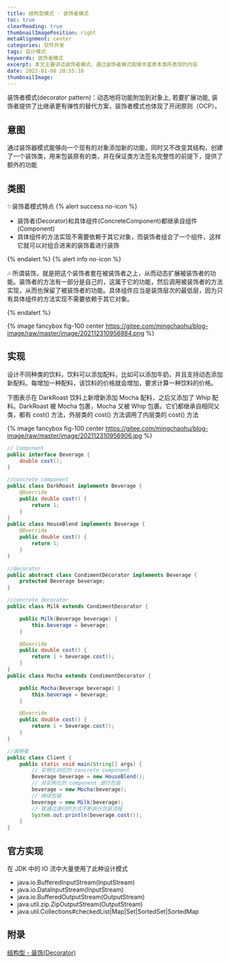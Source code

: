 ```yaml
---
title: 结构型模式 ☞ 装饰者模式
toc: true
clearReading: true
thumbnailImagePosition: right
metaAlignment: center
categories: 软件开发
tags: 设计模式
keywords: 装饰者模式
excerpt: 本文主要讲述装饰者模式，通过装饰者模式能够丰富原本类所表现的内容
date: 2022-01-08 20:55:18
thumbnailImage:
---
```

<!-- toc -->

装饰者模式(decorator pattern)：动态地将功能附加到对象上, 若要扩展功能, 装饰者提供了比继承更有弹性的替代方案，装饰者模式也体现了开闭原则（OCP）。


## 意图

通过装饰器模式能够向一个现有的对象添加新的功能，同时又不改变其结构，创建了一个装饰类，用来包装原有的类，并在保证类方法签名完整性的前提下，提供了额外的功能

## 类图

:sparkles:装饰着模式特点
{% alert success no-icon %}

- 装饰者(Decorator)和具体组件(ConcreteComponent)都继承自组件(Component)
- 具体组件的方法实现不需要依赖于其它对象，而装饰者组合了一个组件，这样它就可以对组合进来的装饰着进行装饰

{% endalert %}
{% alert info no-icon %}

:notes: 所谓装饰，就是把这个装饰者套在被装饰者之上，从而动态扩展被装饰者的功能。装饰者的方法有一部分是自己的，这属于它的功能，然后调用被装饰者的方法实现，从而也保留了被装饰者的功能。具体组件应当是装饰层次的最低层，因为只有具体组件的方法实现不需要依赖于其它对象。

{% endalert %}

{% image fancybox fig-100  center https://gitee.com/mingchaohu/blog-image/raw/master/image/202112310956884.png %}

## 实现

设计不同种类的饮料，饮料可以添加配料，比如可以添加牛奶，并且支持动态添加新配料。每增加一种配料，该饮料的价格就会增加，要求计算一种饮料的价格。

下图表示在 DarkRoast 饮料上新增新添加 Mocha 配料，之后又添加了 Whip 配料。DarkRoast 被 Mocha 包裹，Mocha 又被 Whip 包裹。它们都继承自相同父类，都有 cost() 方法，外层类的 cost() 方法调用了内层类的 cost() 方法

{% image fancybox fig-100  center https://gitee.com/mingchaohu/blog-image/raw/master/image/202112310956906.jpg %}

```java
// Component
public interface Beverage {
    double cost();
}
```

```java
//concrete component
public class DarkRoast implements Beverage {
    @Override
    public double cost() {
        return 1;
    }
}
public class HouseBlend implements Beverage {
    @Override
    public double cost() {
        return 1;
    }
}
```

```java
//decorator
public abstract class CondimentDecorator implements Beverage {
    protected Beverage beverage;
}
```

```java
//concrete decorator
public class Milk extends CondimentDecorator {

    public Milk(Beverage beverage) {
        this.beverage = beverage;
    }

    @Override
    public double cost() {
        return 1 + beverage.cost();
    }
}
public class Mocha extends CondimentDecorator {

    public Mocha(Beverage beverage) {
        this.beverage = beverage;
    }

    @Override
    public double cost() {
        return 1 + beverage.cost();
    }
}
```

```java
//调用者
public class Client {
    public static void main(String[] args) {
        // 实例化对应的 concrete component
        Beverage beverage = new HouseBlend(); 
        // 对实例化的 component 进行包装
        beverage = new Mocha(beverage);
        // 继续包装
        beverage = new Milk(beverage);
        // 就通过递归的方式不断执行包装流程
        System.out.println(beverage.cost());
    }
}
```

## 官方实现

在 JDK 中的 IO 流中大量使用了此种设计模式

- java.io.BufferedInputStream(InputStream)
- java.io.DataInputStream(InputStream)
- java.io.BufferedOutputStream(OutputStream)
- java.util.zip.ZipOutputStream(OutputStream)
- java.util.Collections#checkedList|Map|Set|SortedSet|SortedMap

## 附录

[结构型 - 装饰(Decorator)](https://www.pdai.tech/md/dev-spec/pattern/12_decorator.html)

